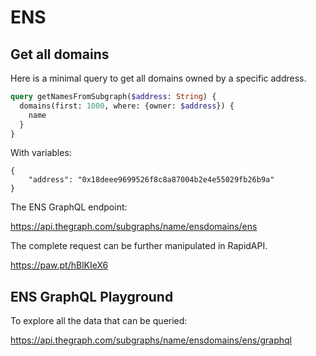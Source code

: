 # ENS

## Get all domains

Here is a minimal query to get all domains owned by a specific address.

```graphql
query getNamesFromSubgraph($address: String) {
  domains(first: 1000, where: {owner: $address}) {
    name
  }
}
```

With variables:

```
{
    "address": "0x18deee9699526f8c8a87004b2e4e55029fb26b9a"
}
```

The ENS GraphQL endpoint:

https://api.thegraph.com/subgraphs/name/ensdomains/ens

The complete request can be further manipulated in RapidAPI.

https://paw.pt/hBlKIeX6

## ENS GraphQL Playground

To explore all the data that can be queried:

https://api.thegraph.com/subgraphs/name/ensdomains/ens/graphql